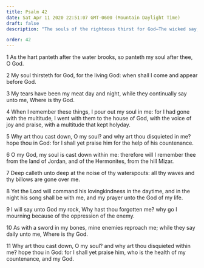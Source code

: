 ```yaml
---
title: Psalm 42
date: Sat Apr 11 2020 22:51:07 GMT-0600 (Mountain Daylight Time)
draft: false
description: "The souls of the righteous thirst for God—The wicked say, Where is your God?"

order: 42
---
```

    
1 As the hart panteth after the water brooks, so panteth my soul after thee, O God.

2 My soul thirsteth for God, for the living God: when shall I come and appear before God.

3 My tears have been my meat day and night, while they continually say unto me, Where is thy God.

4 When I remember these things, I pour out my soul in me: for I had gone with the multitude, I went with them to the house of God, with the voice of joy and praise, with a multitude that kept holyday.

5 Why art thou cast down, O my soul? and why art thou disquieted in me? hope thou in God: for I shall yet praise him for the help of his countenance.

6 O my God, my soul is cast down within me: therefore will I remember thee from the land of Jordan, and of the Hermonites, from the hill Mizar.

7 Deep calleth unto deep at the noise of thy waterspouts: all thy waves and thy billows are gone over me.

8 Yet the Lord will command his lovingkindness in the daytime, and in the night his song shall be with me, and my prayer unto the God of my life.

9 I will say unto God my rock, Why hast thou forgotten me? why go I mourning because of the oppression of the enemy.

10 As with a sword in my bones, mine enemies reproach me; while they say daily unto me, Where is thy God.

11 Why art thou cast down, O my soul? and why art thou disquieted within me? hope thou in God: for I shall yet praise him, who is the health of my countenance, and my God.
